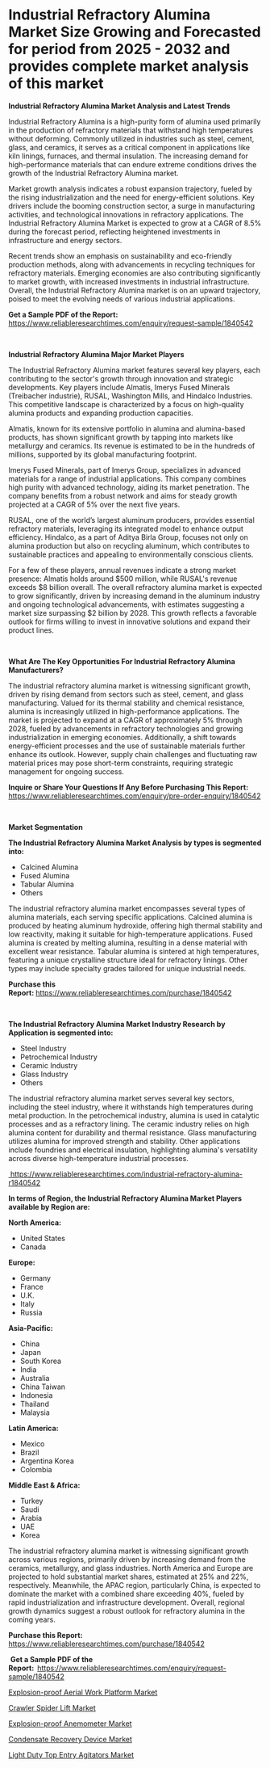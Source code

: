 <p><h1>Industrial Refractory Alumina Market Size Growing and Forecasted for period from 2025 - 2032 and provides complete market analysis of this market</h1></p><p><strong>Industrial Refractory Alumina Market Analysis and Latest Trends</strong></p>
<p><p>Industrial Refractory Alumina is a high-purity form of alumina used primarily in the production of refractory materials that withstand high temperatures without deforming. Commonly utilized in industries such as steel, cement, glass, and ceramics, it serves as a critical component in applications like kiln linings, furnaces, and thermal insulation. The increasing demand for high-performance materials that can endure extreme conditions drives the growth of the Industrial Refractory Alumina market.</p><p>Market growth analysis indicates a robust expansion trajectory, fueled by the rising industrialization and the need for energy-efficient solutions. Key drivers include the booming construction sector, a surge in manufacturing activities, and technological innovations in refractory applications. The Industrial Refractory Alumina Market is expected to grow at a CAGR of 8.5% during the forecast period, reflecting heightened investments in infrastructure and energy sectors.</p><p>Recent trends show an emphasis on sustainability and eco-friendly production methods, along with advancements in recycling techniques for refractory materials. Emerging economies are also contributing significantly to market growth, with increased investments in industrial infrastructure. Overall, the Industrial Refractory Alumina market is on an upward trajectory, poised to meet the evolving needs of various industrial applications.</p></p>
<p><strong>Get a Sample PDF of the Report:&nbsp;</strong> <a href="https://www.reliableresearchtimes.com/enquiry/request-sample/1840542?utm_campaign=3255&utm_medium=2&utm_source=Github&utm_content=ia&utm_term=03042025&utm_id=industrial-refractory-alumina">https://www.reliableresearchtimes.com/enquiry/request-sample/1840542</a></p>
<p>&nbsp;</p>
<p><strong>Industrial Refractory Alumina Major Market Players</strong></p>
<p><p>The Industrial Refractory Alumina market features several key players, each contributing to the sector's growth through innovation and strategic developments. Key players include Almatis, Imerys Fused Minerals (Treibacher industrie), RUSAL, Washington Mills, and Hindalco Industries. This competitive landscape is characterized by a focus on high-quality alumina products and expanding production capacities.</p><p>Almatis, known for its extensive portfolio in alumina and alumina-based products, has shown significant growth by tapping into markets like metallurgy and ceramics. Its revenue is estimated to be in the hundreds of millions, supported by its global manufacturing footprint.</p><p>Imerys Fused Minerals, part of Imerys Group, specializes in advanced materials for a range of industrial applications. This company combines high purity with advanced technology, aiding its market penetration. The company benefits from a robust network and aims for steady growth projected at a CAGR of 5% over the next five years.</p><p>RUSAL, one of the world’s largest aluminum producers, provides essential refractory materials, leveraging its integrated model to enhance output efficiency. Hindalco, as a part of Aditya Birla Group, focuses not only on alumina production but also on recycling aluminum, which contributes to sustainable practices and appealing to environmentally conscious clients.</p><p>For a few of these players, annual revenues indicate a strong market presence: Almatis holds around $500 million, while RUSAL's revenue exceeds $8 billion overall. The overall refractory alumina market is expected to grow significantly, driven by increasing demand in the aluminum industry and ongoing technological advancements, with estimates suggesting a market size surpassing $2 billion by 2028. This growth reflects a favorable outlook for firms willing to invest in innovative solutions and expand their product lines.</p></p>
<p>&nbsp;</p>
<p><strong>What Are The Key Opportunities For Industrial Refractory Alumina Manufacturers?</strong></p>
<p><p>The industrial refractory alumina market is witnessing significant growth, driven by rising demand from sectors such as steel, cement, and glass manufacturing. Valued for its thermal stability and chemical resistance, alumina is increasingly utilized in high-performance applications. The market is projected to expand at a CAGR of approximately 5% through 2028, fueled by advancements in refractory technologies and growing industrialization in emerging economies. Additionally, a shift towards energy-efficient processes and the use of sustainable materials further enhance its outlook. However, supply chain challenges and fluctuating raw material prices may pose short-term constraints, requiring strategic management for ongoing success.</p></p>
<p><strong>Inquire or Share Your Questions If Any Before Purchasing This Report:</strong> <a href="https://www.reliableresearchtimes.com/enquiry/pre-order-enquiry/1840542?utm_campaign=3255&utm_medium=2&utm_source=Github&utm_content=ia&utm_term=03042025&utm_id=industrial-refractory-alumina">https://www.reliableresearchtimes.com/enquiry/pre-order-enquiry/1840542</a></p>
<p>&nbsp;</p>
<p><strong>Market Segmentation</strong></p>
<p><strong>The Industrial Refractory Alumina Market Analysis by types is segmented into:</strong></p>
<p><ul><li>Calcined Alumina</li><li>Fused Alumina</li><li>Tabular Alumina</li><li>Others</li></ul></p>
<p><p>The industrial refractory alumina market encompasses several types of alumina materials, each serving specific applications. Calcined alumina is produced by heating aluminum hydroxide, offering high thermal stability and low reactivity, making it suitable for high-temperature applications. Fused alumina is created by melting alumina, resulting in a dense material with excellent wear resistance. Tabular alumina is sintered at high temperatures, featuring a unique crystalline structure ideal for refractory linings. Other types may include specialty grades tailored for unique industrial needs.</p></p>
<p><strong>Purchase this Report:&nbsp;</strong><a href="https://www.reliableresearchtimes.com/purchase/1840542?utm_campaign=3255&utm_medium=2&utm_source=Github&utm_content=ia&utm_term=03042025&utm_id=industrial-refractory-alumina">https://www.reliableresearchtimes.com/purchase/1840542</a></p>
<p>&nbsp;</p>
<p><strong>The Industrial Refractory Alumina Market Industry Research by Application is segmented into:</strong></p>
<p><ul><li>Steel Industry</li><li>Petrochemical Industry</li><li>Ceramic Industry</li><li>Glass Industry</li><li>Others</li></ul></p>
<p><p>The industrial refractory alumina market serves several key sectors, including the steel industry, where it withstands high temperatures during metal production. In the petrochemical industry, alumina is used in catalytic processes and as a refractory lining. The ceramic industry relies on high alumina content for durability and thermal resistance. Glass manufacturing utilizes alumina for improved strength and stability. Other applications include foundries and electrical insulation, highlighting alumina's versatility across diverse high-temperature industrial processes.</p></p>
<p><a href="https://www.reliableresearchtimes.com/industrial-refractory-alumina-r1840542?utm_campaign=3255&utm_medium=2&utm_source=Github&utm_content=ia&utm_term=03042025&utm_id=industrial-refractory-alumina">&nbsp;https://www.reliableresearchtimes.com/industrial-refractory-alumina-r1840542</a></p>
<p><strong>In terms of Region, the Industrial Refractory Alumina Market Players available by Region are:</strong></p>
<p>
    <p> <strong> North America: </strong>
        <ul>
            <li>United States</li>
            <li>Canada</li>
        </ul>
        </p> 
    <p> <strong> Europe: </strong>
        <ul>
            <li>Germany</li>
            <li>France</li>
            <li>U.K.</li>
            <li>Italy</li>
            <li>Russia</li>
        </ul>
        </p> 
    <p> <strong> Asia-Pacific: </strong>
        <ul>
            <li>China</li>
            <li>Japan</li>
            <li>South Korea</li>
            <li>India</li>
            <li>Australia</li>
            <li>China Taiwan</li>
            <li>Indonesia</li>
            <li>Thailand</li>
            <li>Malaysia</li>
        </ul>
        </p> 
    <p> <strong> Latin America: </strong>
        <ul>
            <li>Mexico</li>
            <li>Brazil</li>
            <li>Argentina Korea</li>
            <li>Colombia</li>
        </ul>
        </p> 
    <p> <strong> Middle East & Africa: </strong>
        <ul>
            <li>Turkey</li>
            <li>Saudi</li>
            <li>Arabia</li>
            <li>UAE</li>
            <li>Korea</li>
        </ul>
    </p>
    </p>
<p><p>The industrial refractory alumina market is witnessing significant growth across various regions, primarily driven by increasing demand from the ceramics, metallurgy, and glass industries. North America and Europe are projected to hold substantial market shares, estimated at 25% and 22%, respectively. Meanwhile, the APAC region, particularly China, is expected to dominate the market with a combined share exceeding 40%, fueled by rapid industrialization and infrastructure development. Overall, regional growth dynamics suggest a robust outlook for refractory alumina in the coming years.</p></p>
<p><strong>Purchase this Report: </strong><a href="https://www.reliableresearchtimes.com/purchase/1840542?utm_campaign=3255&utm_medium=2&utm_source=Github&utm_content=ia&utm_term=03042025&utm_id=industrial-refractory-alumina">https://www.reliableresearchtimes.com/purchase/1840542</a></p>
<p>&nbsp;<strong>Get a Sample PDF of the Report:&nbsp;&nbsp;</strong><a href="https://www.reliableresearchtimes.com/enquiry/request-sample/1840542?utm_campaign=3255&utm_medium=2&utm_source=Github&utm_content=ia&utm_term=03042025&utm_id=industrial-refractory-alumina">https://www.reliableresearchtimes.com/enquiry/request-sample/1840542</a></p>
<p><strong></strong></p>
<p><p><a href="https://www.linkedin.com/pulse/navigating-explosion-proof-aerial-work-platform-market-through-ifbke?utm_campaign=3255&utm_medium=2&utm_source=Github&utm_content=ia&utm_term=03042025&utm_id=industrial-refractory-alumina">Explosion-proof Aerial Work Platform Market</a></p><p><a href="https://www.linkedin.com/pulse/global-regional-expansion-crawler-spider-lift-market-projected-4hlie?utm_campaign=3255&utm_medium=2&utm_source=Github&utm_content=ia&utm_term=03042025&utm_id=industrial-refractory-alumina">Crawler Spider Lift Market</a></p><p><a href="https://www.linkedin.com/pulse/explosion-proof-anemometer-market-evolution-42-cagr-key-trends-1eq5e?utm_campaign=3255&utm_medium=2&utm_source=Github&utm_content=ia&utm_term=03042025&utm_id=industrial-refractory-alumina">Explosion-proof Anemometer Market</a></p><p><a href="https://www.linkedin.com/pulse/insights-condensate-recovery-device-market-players-size-geographical-62ige?utm_campaign=3255&utm_medium=2&utm_source=Github&utm_content=ia&utm_term=03042025&utm_id=industrial-refractory-alumina">Condensate Recovery Device Market</a></p><p><a href="https://www.linkedin.com/pulse/global-light-duty-top-entry-agitators-market-analysis-2025-2032-h9n3e?utm_campaign=3255&utm_medium=2&utm_source=Github&utm_content=ia&utm_term=03042025&utm_id=industrial-refractory-alumina">Light Duty Top Entry Agitators Market</a></p></p>
